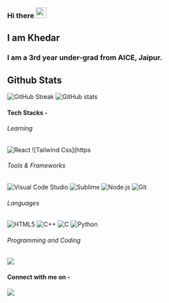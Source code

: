 

<!--
**ankitkhedar12/ankitkhedar12** is a ✨ _special_ ✨ repository because its `README.md` (this file) appears on your GitHub profile.

Here are some ideas to get you started:

- 🔭 I’m currently working on ...
- 🌱 I’m currently learning ...
- 👯 I’m looking to collaborate on ...
- 🤔 I’m looking for help with ...
- 💬 Ask me about ...
- 📫 How to reach me: ...
- 😄 Pronouns: ...
- ⚡ Fun fact: ...
-->


### Hi there <img src="https://media.giphy.com/media/hvRJCLFzcasrR4ia7z/giphy.gif" width="25px">
## I am Khedar

### I am a 3rd year under-grad from AICE, Jaipur.
## Github Stats
![GitHub Streak](https://github-readme-streak-stats.herokuapp.com/?user=ankitkhedar12&theme=vision-friendly-dark)
![GitHub stats](https://github-readme-stats.vercel.app/api?username=ankitkhedar12&theme=algolia&show_icons=true)

#### Tech Stacks -
###### Learning
![React](https://img.shields.io/badge/React-20232A?style=flat-square&logo=react&logoColor=61DAFB)
![Tailwind Css](https

###### Tools & Frameworks
![Visual Code Studio](https://img.shields.io/badge/VSC-0078D4?style=flat-square&logo=visual%20studio%20code&logoColor=white)
![Sublime](https://img.shields.io/badge/sublime-%23575757.svg?&style=flat-square&logo=sublime-text&logoColor=important)
![Node.js](https://img.shields.io/badge/Node.js-339933?style=flat-square&logo=nodedotjs&logoColor=white)
![Git](https://img.shields.io/badge/Git-F05032?style=flate-square&logo=git&logoColor=white)
###### Languages
![HTML5](https://img.shields.io/badge/-HTML5-E34F26?style=flat-square&logo=html5&logoColor=white)
![C++](https://img.shields.io/badge/-C++-00599C?style=flat-square&logo=c)
![C](https://img.shields.io/badge/C-00599C?style=flat-square&logo=c&logoColor=white)
![Python](https://img.shields.io/badge/Python-FFD43B?style=flat-square&logo=python&logoColor=darkgreen)
###### Programming and Coding
[<img src="https://img.shields.io/badge/-Hackerrank-2EC866?style=flat-square&logo=HackerRank&logoColor=white" />](https://www.hackerrank.com/ankitkhedar12)


#### Connect with me on - 
[<img src="https://img.shields.io/badge/linkedin-%230077B5.svg?&style=for-the-badge&logo=linkedin&logoColor=white" />](https://www.linkedin.com/in/ankitkhedar12)

